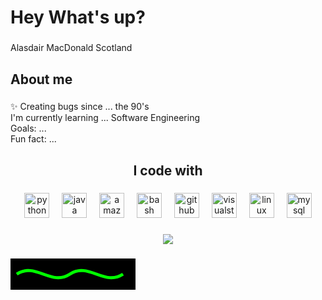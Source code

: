 <h1 align="left">Hey  What's up?</h1>

###

<p align="left">Alasdair MacDonald Scotland</p>

###

<h2 align="left">About me</h2>

###

<p align="left">✨ Creating bugs since ... the 90's<br> I'm currently learning ... Software Engineering<br> Goals: ...<br> Fun fact: ...</p>

###

<h2 align="center">I code with</h2>

###

<div align="center">
  <img src="https://cdn.jsdelivr.net/gh/devicons/devicon/icons/python/python-original.svg" height="40" alt="python logo" />
  <img width="12" />
  <img src="https://cdn.jsdelivr.net/gh/devicons/devicon/icons/java/java-original.svg" height="40" alt="java logo" />
  <img width="12" />
  <img src="https://cdn.jsdelivr.net/gh/devicons/devicon/icons/amazonwebservices/amazonwebservices-line-wordmark.svg" height="40" alt="amazonwebservices logo" />
  <img width="12" />
  <img src="https://cdn.jsdelivr.net/gh/devicons/devicon/icons/bash/bash-original.svg" height="40" alt="bash logo" />
  <img width="12" />
  <img src="https://cdn.jsdelivr.net/gh/devicons/devicon/icons/github/github-original.svg" height="40" alt="github logo" />
  <img width="12" />
  <img src="https://cdn.jsdelivr.net/gh/devicons/devicon/icons/visualstudio/visualstudio-plain.svg" height="40" alt="visualstudio logo" />
  <img width="12" />
  <img src="https://cdn.jsdelivr.net/gh/devicons/devicon/icons/linux/linux-original.svg" height="40" alt="linux logo" />
  <img width="12" />
  <img src="https://cdn.jsdelivr.net/gh/devicons/devicon/icons/mysql/mysql-original.svg" height="40" alt="mysql logo" />
</div>

###

<div align="center">
  <img src="https://profile-counter.glitch.me/MacDonald91/count.svg?" />
</div>

###

###

<svg width="200" height="50" style="background-color: black;">
  <path id="snake" d="M10,25 C 40,5 65,45 95,25 125,5 150,45 180,25" stroke="lime" stroke-width="5" fill="none"/>
  <animateMotion
    xlink:href="#snake"
    dur="5s"
    repeatCount="indefinite"
    calcMode="linear">
